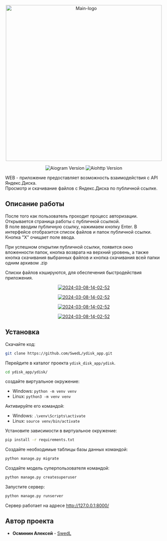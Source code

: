 <p align="center"><img src="https://i.ibb.co/vJnDKGB/picture-compress.png" alt="Main-logo" border="0" width="500"></p>

<p align="center">
   <img src="https://img.shields.io/badge/Python-3.11-orange)" alt="Aiogram Version">
   <img src="https://img.shields.io/badge/Django-5.1.1-E86F00" alt="Aiohttp Version">
</p>

<p>WEB - приложение предоставляет возможность взаимодействия с API Яндекс.Диска.
<br>Просмотр и скачивание файлов с Яндекс.Диска по публичной ссылке.</p>


## Описание работы
После того как пользователь проходит процесс авторизации.
Открывается страница работы с публичной ссылкой.<br>
В поле вводим публичную ссылку, нажимаем кнопку Enter. В интерфейсе отобразится список файлов и папок публичной ссылки.<br>
Кнопка "X" очищает поле ввода.

При успешном открытии публичной ссылки, появится окно вложенности папок,
кнопка возврата на верхний уровень, а также кнопка скачивания выбранных
файлов и кнопка скачивания всей папки одним архивом .zip

Списки файлов кэшируются, для обеспечения быстродействия приложения.

<p align="center">
<a href="https://i.ibb.co/ZTXLtb3/login-page.png"><img src="https://i.ibb.co/ZTXLtb3/login-page.png" alt="2024-03-08-14-02-52" border="0"></a>
</p>
<p align="center">
<a href="https://i.ibb.co/sygSRRY/public-key-page3.png"><img src="https://i.ibb.co/sygSRRY/public-key-page3.png" alt="2024-03-08-14-02-52" border="0"></a>
</p>
<p align="center">
<a href="https://i.ibb.co/mDz1wyZ/public-key-page1.png"><img src="https://i.ibb.co/mDz1wyZ/public-key-page1.png" alt="2024-03-08-14-02-52" border="0"></a>
</p>
<p align="center">
<a href="https://i.ibb.co/xzHp4HM/public-key-page2.png"><img src="https://i.ibb.co/xzHp4HM/public-key-page2.png" alt="2024-03-08-14-02-52" border="0"></a>
</p>


## Установка

Скачайте код:
```sh
git clone https://github.com/SwedL/ydisk_app.git
```
Перейдите в каталог проекта `ydisk_disk_app/ydisk`.<br>
```sh
cd ydisk_app/ydisk/
```
создайте виртуальное окружение:
- Windows: `python -m venv venv`
- Linux: `python3 -m venv venv`

Активируйте его командой:

- Windows: `.\venv\Scripts\activate`
- Linux: `source venv/bin/activate`


Установите зависимости в виртуальное окружение:

```sh
pip install -r requirements.txt
```
Создайте необходимые таблицы базы данных командой:
```sh
python manage.py migrate
```
Создайте модель суперпользователя командой:
```sh
python manage.py createsuperuser
```
Запустите сервер:
```sh
python manage.py runserver
```
Сервер работает на адресе <a href="http://127.0.0.1:8000/" target="_blank">http://127.0.0.1:8000/</a>


## Автор проекта

* **Осминин Алексей** - [SwedL](https://github.com/SwedL)

